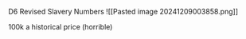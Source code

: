 
D6 Revised Slavery Numbers
![[Pasted image 20241209003858.png]]

100k a historical price (horrible)
